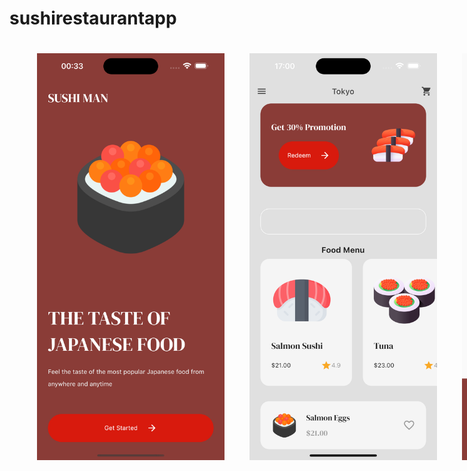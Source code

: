 # sushirestaurantapp

<ul style="display: flex;">
    <img src='media/1.png' style="width: 300px; margin: 20px"/>
    <img src='media/2.png' style="width: 300px; margin: 20px"/>
    <img src='media/3.png' style="width: 300px; margin: 20px"/>
    <img src='media/4.png' style="width: 300px; margin: 20px"/>
    <img src='media/5.png' style="width: 300px; margin: 20px"/>
</ul>
